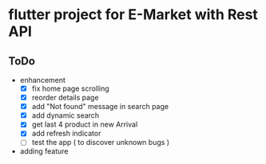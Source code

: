 # flutter project for E-Market with Rest API


## ToDo
- enhancement  
  - [X] fix home page scrolling 
  - [X] reorder details page 
  - [X] add "Not found" message in search page 
  - [X] add dynamic search 
  - [X] get last 4 product in new Arrival 
  - [X] add refresh indicator 
  - [ ] test the app ( to discover unknown bugs ) 
     
- adding feature  

